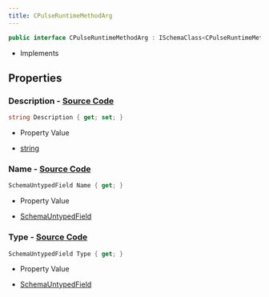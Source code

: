 ```yaml
---
title: CPulseRuntimeMethodArg
---
```


```csharp
public interface CPulseRuntimeMethodArg : ISchemaClass<CPulseRuntimeMethodArg>, ISchemaField, ISchemaClass, INativeHandle
```

- Implements

## Properties

### **Description** - [Source Code](https://github.com/swiftly-solution/swiftlys2/blob/main/managed/src/SwiftlyS2.Generated/Schemas/Interfaces/CPulseRuntimeMethodArg.cs#L19)

```csharp
string Description { get; set; }
```

- Property Value

- [string](https://learn.microsoft.com/dotnet/api/system.string)

### **Name** - [Source Code](https://github.com/swiftly-solution/swiftlys2/blob/main/managed/src/SwiftlyS2.Generated/Schemas/Interfaces/CPulseRuntimeMethodArg.cs#L17)

```csharp
SchemaUntypedField Name { get; }
```

- Property Value

- [SchemaUntypedField](/docs/api/shared/schemas/schemauntypedfield)

### **Type** - [Source Code](https://github.com/swiftly-solution/swiftlys2/blob/main/managed/src/SwiftlyS2.Generated/Schemas/Interfaces/CPulseRuntimeMethodArg.cs#L22)

```csharp
SchemaUntypedField Type { get; }
```

- Property Value

- [SchemaUntypedField](/docs/api/shared/schemas/schemauntypedfield)

